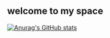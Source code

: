 ## welcome to my space
[![Anurag's GitHub stats](https://github-readme-stats.vercel.app/api?username=seonoolee&theme=prussian)](https://github.com/seonoolee/github-readme-stats)
